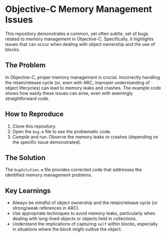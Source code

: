 # Objective-C Memory Management Issues

This repository demonstrates a common, yet often subtle, set of bugs related to memory management in Objective-C.  Specifically, it highlights issues that can occur when dealing with object ownership and the use of blocks.

## The Problem

In Objective-C, proper memory management is crucial.  Incorrectly handling the retain/release cycle (or, even with ARC, improper understanding of object lifecycles) can lead to memory leaks and crashes. The example code shows how easily these issues can arise, even with seemingly straightforward code.

## How to Reproduce

1. Clone this repository.
2. Open the `bug.m` file to see the problematic code.
3. Compile and run.  Observe the memory leaks or crashes (depending on the specific issue demonstrated).

## The Solution

The `bugSolution.m` file provides corrected code that addresses the identified memory management problems.

## Key Learnings

*   Always be mindful of object ownership and the retain/release cycle (or strong/weak references in ARC).
*   Use appropriate techniques to avoid memory leaks, particularly when dealing with long-lived objects or objects held in collections.
*   Understand the implications of capturing `self` within blocks, especially in situations where the block might outlive the object.